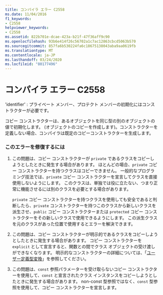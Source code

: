 ```yaml
---
title: コンパイラ エラー C2558
ms.date: 11/04/2016
f1_keywords:
- C2558
helpviewer_keywords:
- C2558
ms.assetid: 822b701e-dcae-423a-b21f-47f36aff9c90
ms.openlocfilehash: 93b6e414f26c56702a1c7ac12863cbcd5063b570
ms.sourcegitcommit: 857fa6b530224fa6c18675138043aba9aa0619fb
ms.translationtype: MT
ms.contentlocale: ja-JP
ms.lasthandoff: 03/24/2020
ms.locfileid: "80177496"
---
```

# <a name="compiler-error-c2558"></a>コンパイラ エラー C2558

'identifier' : プライベート メンバー、プロテクト メンバーの初期化にはコンストラクターが必要です。

コピー コンストラクターは、あるオブジェクトを同じ型の別のオブジェクトの値で初期化します。 (オブジェクトのコピーを作成します)。コンストラクターを定義しない場合、コンパイラは既定のコピーコンストラクターを生成します。

### <a name="to-fix-this-error"></a>このエラーを修復するには

1. この問題は、コピー コンストラクターが `private` であるクラスをコピーしようとしたときに発生する場合があります。 ほとんどの場合、`private` コピー コンストラクターを持つクラスはコピーできません。 一般的なプログラミング技法では、`private` コピー コンストラクターを宣言してクラスを直接使用しないようにします。 このクラスは、単独では役に立たない、つまり正常に機能させるには別のクラスを必要とする場合があります。

   `private` コピー コンストラクターを持つクラスを使用しても安全であると判断したら、`private` コンストラクターを持つこのクラスから新しいクラスを派生させ、`public` コピー コンストラクターまたは `protected` コピー コンストラクターをその新しいクラスで使用できるようにします。 この派生クラスを元のクラスがあった位置で使用するとエラーを解決できます。

1. この問題は、コピー コンストラクターが明示的であるクラスをコピーしようとしたときに発生する場合があります。 コピー コンストラクターを `explicit` として宣言すると、関数との間でクラス オブジェクトの受け渡しができなくなります。 明示的なコンストラクターの詳細については、「[ユーザー定義型変換](../../cpp/user-defined-type-conversions-cpp.md)」を参照してください。

1. この問題は、`const` 参照パラメーターを受け取らないコピー コンストラクターを使用して、`const` と宣言されたクラス インスタンスをコピーしようとしたときに発生する場合があります。 non-const 型参照ではなく、`const` 型参照を使用して、コピー コンストラクターを宣言します。

